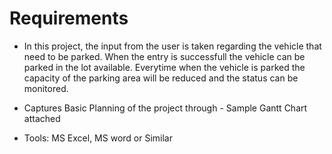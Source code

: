 # Requirements

* In this project, the input from the user is taken regarding the vehicle that need to be parked. When the entry is successfull the vehicle can be parked in the lot available. Everytime when the vehicle is parked the capacity of the parking area will be reduced and the status can be monitored. 
* Captures Basic Planning of the project through - Sample Gantt Chart attached

* Tools: MS Excel, MS word or Similar

